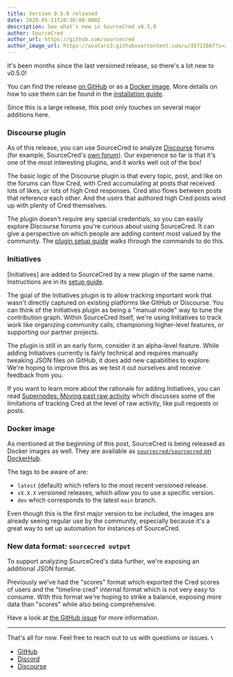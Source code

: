 ```yaml
---
title: Version 0.5.0 released
date: 2020-05-11T20:30:00.000Z
description: See what's new in SourceCred v0.5.0
author: SourceCred
author_url: https://github.com/sourcecred
author_image_url: https://avatars3.githubusercontent.com/u/35711667?s=200&v=4
---
```


It's been months since the last versioned release, so there's a lot new to
v0.5.0!

You can find the release [on GitHub][github release] or as a [Docker image].
More details on how to use them can be found in the [installation guide].

Since this is a large release, this post only touches on several major additions
here.

### Discourse plugin

As of this release, you can use SourceCred to analyze [Discourse] forums (for
example, SourceCred's [own forum]). Our experience so far is that it's one of
the most interesting plugins, and it works well out of the box!

The basic logic of the Discourse plugin is that every topic, post, and like on
the forums can flow Cred, with Cred accumulating at posts that received lots of
likes, or lots of high Cred responses. Cred also flows between posts that
reference each other. And the users that authored high Cred posts wind up with
plenty of Cred themselves.

The plugin doesn't require any special credentials, so you can easily explore
Discourse forums you're curious about using SourceCred. It can give a
perspective on which people are adding content most valued by the community. The
[plugin setup guide][discourse setup] walks through the commands to do this.

### Initiatives

[Initiatives] are added to SourceCred by a new plugin of the same name.
Instructions are in its [setup guide][initiatives setup].

The goal of the Initiatives plugin is to allow tracking important work that
wasn't directly captured on existing platforms like GitHub or Discourse. You can
think of the Initiatives plugin as being a "manual mode" way to tune the
contribution graph. Within SourceCred itself, we're using Initiatives to track
work like organizing community calls, championing higher-level features, or
supporting our partner projects.

The plugin is still in an early form, consider it an alpha-level feature. While
adding Initiatives currently is fairly technical and requires manually tweaking
JSON files on GitHub, it does add new capabilities to explore. We're hoping to
improve this as we test it out ourselves and receive feedback from you.

If you want to learn more about the rationale for adding Initiatives, you can
read [Supernodes: Moving past raw activity] which discusses some of the
limitations of tracking Cred at the level of raw activity, like pull requests or
posts.

### Docker image

As mentioned at the beginning of this post, SourceCred is being released as
Docker images as well. They are available as [`sourcecred/sourcecred` on
DockerHub][docker image].

The tags to be aware of are:

- `latest` (default) which refers to the most recent versioned release.
- `vX.X.X` versioned releases, which allow you to use a specific version.
- `dev` which corresponds to the latest `main` branch.

Even though this is the first major version to be included, the images are
already seeing regular use by the community, especially because it's a great way
to set up automation for instances of SourceCred.

### New data format: `sourcecred output`

To support analyzing SourceCred's data further, we're exposing an additional
JSON format.

Previously we've had the "scores" format which exported the Cred scores of users
and the "timeline cred" internal format which is not very easy to consume. With
this format we're hoping to strike a balance, exposing more data than "scores"
while also being comprehensive.

Have a look at [the GitHub issue][sourcecred output issue] for more information.

---

That's all for now. Feel free to reach out to us with questions or issues.
:telephone_receiver:

- [GitHub](https://github.com/sourcecred/sourcecred)
- [Discord](https://sourcecred.io/discord)
- [Discourse](https://discourse.sourcecred.io)

[discourse]: https://www.discourse.org/
[own forum]: https://discourse.sourcecred.io
[github release]: https://github.com/sourcecred/sourcecred/releases/tag/v0.5.0
[docker image]: https://hub.docker.com/r/sourcecred/sourcecred/tags
[installation guide]: ../docs/beta/setup-guide.md
[discourse setup]: ../docs/beta/plugins/discourse.md
[initiatives setup]: ../docs/beta/plugins/initiatives.md
[sourcecred output issue]: https://github.com/sourcecred/sourcecred/issues/1773
[supernodes: moving past raw activity]:
  https://discourse.sourcecred.io/t/supernodes-moving-past-raw-activity/340
